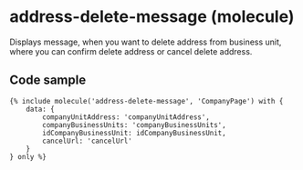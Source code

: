 # address-delete-message (molecule)

Displays message, when you want to delete address from business unit, where you can confirm delete address or cancel delete address.

## Code sample

```
{% include molecule('address-delete-message', 'CompanyPage') with {
    data: {
        companyUnitAddress: 'companyUnitAddress',
        companyBusinessUnits: 'companyBusinessUnits',
        idCompanyBusinessUnit: idCompanyBusinessUnit,
        cancelUrl: 'cancelUrl'
    }
} only %}
```
